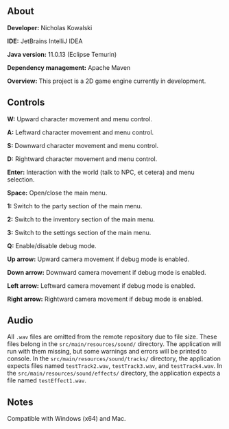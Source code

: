 ## About
**Developer:** Nicholas Kowalski

**IDE:** JetBrains IntelliJ IDEA

**Java version:** 11.0.13 (Eclipse Temurin)

**Dependency management:** Apache Maven

**Overview:** This project is a 2D game engine currently in development.

## Controls
**W:** Upward character movement and menu control.

**A:** Leftward character movement and menu control.

**S:** Downward character movement and menu control.

**D:** Rightward character movement and menu control.

**Enter:** Interaction with the world (talk to NPC, et cetera) and menu selection.

**Space:** Open/close the main menu.

**1:** Switch to the party section of the main menu.

**2:** Switch to the inventory section of the main menu.

**3:** Switch to the settings section of the main menu.

**Q:** Enable/disable debug mode.

**Up arrow:** Upward camera movement if debug mode is enabled.

**Down arrow:** Downward camera movement if debug mode is enabled.

**Left arrow:** Leftward camera movement if debug mode is enabled.

**Right arrow:** Rightward camera movement if debug mode is enabled.

## Audio
All `.wav` files are omitted from the remote repository due to file size.
These files belong in the `src/main/resources/sound/` directory.
The application will run with them missing, but some warnings and errors will be printed to console.
In the `src/main/resources/sound/tracks/` directory, the application expects files named `testTrack2.wav`, `testTrack3.wav`, and `testTrack4.wav`.
In the `src/main/resources/sound/effects/` directory, the application expects a file named `testEffect1.wav`.

## Notes ##
Compatible with Windows (x64) and Mac.
